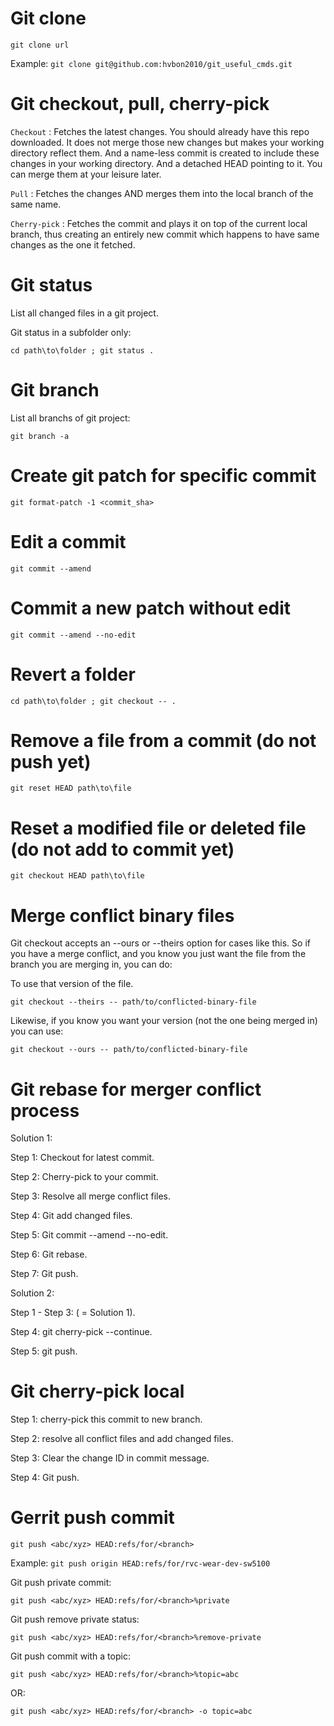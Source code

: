 # Git clone
`git clone url`

Example: `git clone git@github.com:hvbon2010/git_useful_cmds.git`

# Git checkout, pull, cherry-pick
`Checkout`    : Fetches the latest changes. You should already have this repo downloaded. It does not merge those new changes but makes your working
                directory reflect them. And a name-less commit is created to include these changes in your working directory. And a detached HEAD pointing to it. You can merge them at your leisure later.

`Pull`        : Fetches the changes AND merges them into the local branch of the same name.

`Cherry-pick` : Fetches the commit and plays it on top of the current local branch, thus creating an entirely new commit which happens to have same changes
                as the one it fetched.

# Git status
List all changed files in a git project.

Git status in a subfolder only:

`cd path\to\folder ; git status .`

# Git branch
List all branchs of git project:

`git branch -a`

# Create git patch for specific commit
`git format-patch -1 <commit_sha>`

# Edit a commit
`git commit --amend`

# Commit a new patch without edit
`git commit --amend --no-edit`

# Revert a folder
`cd path\to\folder ; git checkout -- .`

# Remove a file from a commit (do not push yet)
`git reset HEAD path\to\file`

# Reset a modified file or deleted file (do not add to commit yet)
`git checkout HEAD path\to\file`

# Merge conflict binary files
Git checkout accepts an --ours or --theirs option for cases like this. So if you have a merge conflict, and you know you just want the file from the branch you are merging in, you can do:

To use that version of the file.

`git checkout --theirs -- path/to/conflicted-binary-file`

Likewise, if you know you want your version (not the one being merged in) you can use:

`git checkout --ours -- path/to/conflicted-binary-file`

# Git rebase for merger conflict process
Solution 1:

Step 1: Checkout for latest commit.

Step 2: Cherry-pick to your commit.

Step 3: Resolve all merge conflict files.

Step 4: Git add changed files.

Step 5: Git commit --amend --no-edit.

Step 6: Git rebase.

Step 7: Git push.

Solution 2:

Step 1 - Step 3: ( = Solution 1).

Step 4: git cherry-pick --continue.

Step 5: git push.

# Git cherry-pick local
Step 1: cherry-pick this commit to new branch.

Step 2: resolve all conflict files and add changed files.

Step 3: Clear the change ID in commit message.

Step 4: Git push.

# Gerrit push commit
`git push <abc/xyz> HEAD:refs/for/<branch>`

Example: `git push origin HEAD:refs/for/rvc-wear-dev-sw5100`

Git push private commit:

`git push <abc/xyz> HEAD:refs/for/<branch>%private`

Git push remove private status:

`git push <abc/xyz> HEAD:refs/for/<branch>%remove-private`

Git push commit with a topic:

`git push <abc/xyz> HEAD:refs/for/<branch>%topic=abc`

OR:

`git push <abc/xyz> HEAD:refs/for/<branch> -o topic=abc`

